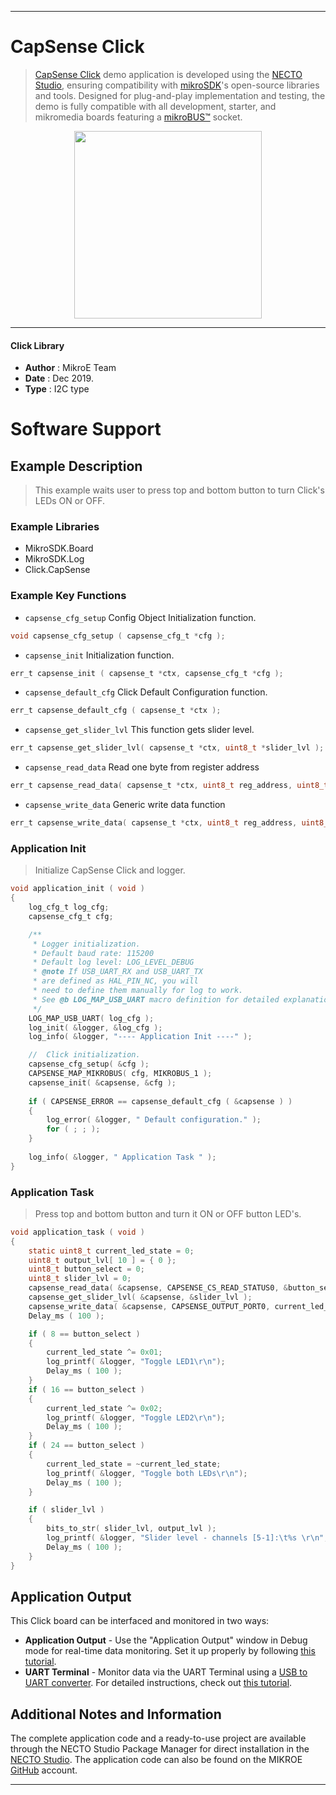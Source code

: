 
---
# CapSense Click

> [CapSense Click](https://www.mikroe.com/?pid_product=MIKROE-1446) demo application is developed using
the [NECTO Studio](https://www.mikroe.com/necto), ensuring compatibility with [mikroSDK](https://www.mikroe.com/mikrosdk)'s
open-source libraries and tools. Designed for plug-and-play implementation and testing, the demo is fully compatible with
all development, starter, and mikromedia boards featuring a [mikroBUS&trade;](https://www.mikroe.com/mikrobus) socket.

<p align="center">
  <img src="https://www.mikroe.com/?pid_product=MIKROE-1446&image=1" height=300px>
</p>

---

#### Click Library

- **Author**        : MikroE Team
- **Date**          : Dec 2019.
- **Type**          : I2C type

# Software Support

## Example Description

> This example waits user to press top and bottom button to turn Click's LEDs ON or OFF.

### Example Libraries

- MikroSDK.Board
- MikroSDK.Log
- Click.CapSense

### Example Key Functions

- `capsense_cfg_setup` Config Object Initialization function.
```c
void capsense_cfg_setup ( capsense_cfg_t *cfg ); 
```
 
- `capsense_init` Initialization function.
```c
err_t capsense_init ( capsense_t *ctx, capsense_cfg_t *cfg );
```

- `capsense_default_cfg` Click Default Configuration function.
```c
err_t capsense_default_cfg ( capsense_t *ctx );
```

- `capsense_get_slider_lvl` This function gets slider level.
```c
err_t capsense_get_slider_lvl( capsense_t *ctx, uint8_t *slider_lvl );
```

- `capsense_read_data` Read one byte from register address
```c
err_t capsense_read_data( capsense_t *ctx, uint8_t reg_address, uint8_t *read_data );
```

- `capsense_write_data` Generic write data function
```c
err_t capsense_write_data( capsense_t *ctx, uint8_t reg_address, uint8_t write_command );
```

### Application Init

> Initialize CapSense Click and logger.

```c
void application_init ( void )
{
    log_cfg_t log_cfg;
    capsense_cfg_t cfg;

    /** 
     * Logger initialization.
     * Default baud rate: 115200
     * Default log level: LOG_LEVEL_DEBUG
     * @note If USB_UART_RX and USB_UART_TX 
     * are defined as HAL_PIN_NC, you will 
     * need to define them manually for log to work. 
     * See @b LOG_MAP_USB_UART macro definition for detailed explanation.
     */
    LOG_MAP_USB_UART( log_cfg );
    log_init( &logger, &log_cfg );
    log_info( &logger, "---- Application Init ----" );

    //  Click initialization.
    capsense_cfg_setup( &cfg );
    CAPSENSE_MAP_MIKROBUS( cfg, MIKROBUS_1 );
    capsense_init( &capsense, &cfg );
    
    if ( CAPSENSE_ERROR == capsense_default_cfg ( &capsense ) )
    {
        log_error( &logger, " Default configuration." );
        for ( ; ; );
    }
    
    log_info( &logger, " Application Task " );
}
```

### Application Task

> Press top and bottom button and turn it ON or OFF button LED's.

```c
void application_task ( void )
{
    static uint8_t current_led_state = 0;
    uint8_t output_lvl[ 10 ] = { 0 };
    uint8_t button_select = 0;
    uint8_t slider_lvl = 0;
    capsense_read_data( &capsense, CAPSENSE_CS_READ_STATUS0, &button_select );
    capsense_get_slider_lvl( &capsense, &slider_lvl );
    capsense_write_data( &capsense, CAPSENSE_OUTPUT_PORT0, current_led_state );
    Delay_ms ( 100 );

    if ( 8 == button_select )
    {
        current_led_state ^= 0x01;
        log_printf( &logger, "Toggle LED1\r\n");
        Delay_ms ( 100 );
    }
    if ( 16 == button_select )
    {
        current_led_state ^= 0x02;
        log_printf( &logger, "Toggle LED2\r\n");
        Delay_ms ( 100 );
    }
    if ( 24 == button_select )
    {
        current_led_state = ~current_led_state;
        log_printf( &logger, "Toggle both LEDs\r\n");
        Delay_ms ( 100 );
    }

    if ( slider_lvl )
    {
        bits_to_str( slider_lvl, output_lvl );
        log_printf( &logger, "Slider level - channels [5-1]:\t%s \r\n", &output_lvl[ 3 ] );
        Delay_ms ( 100 );
    }
}
```

## Application Output

This Click board can be interfaced and monitored in two ways:
- **Application Output** - Use the "Application Output" window in Debug mode for real-time data monitoring.
Set it up properly by following [this tutorial](https://www.youtube.com/watch?v=ta5yyk1Woy4).
- **UART Terminal** - Monitor data via the UART Terminal using
a [USB to UART converter](https://www.mikroe.com/click/interface/usb?interface*=uart,uart). For detailed instructions,
check out [this tutorial](https://help.mikroe.com/necto/v2/Getting%20Started/Tools/UARTTerminalTool).

## Additional Notes and Information

The complete application code and a ready-to-use project are available through the NECTO Studio Package Manager for 
direct installation in the [NECTO Studio](https://www.mikroe.com/necto). The application code can also be found on
the MIKROE [GitHub](https://github.com/MikroElektronika/mikrosdk_click_v2) account.

---
